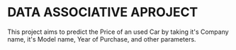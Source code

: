 # DATA ASSOCIATIVE APROJECT
This project aims to predict the Price of an used Car by taking it's Company name, it's Model name, Year of Purchase, and other parameters.
